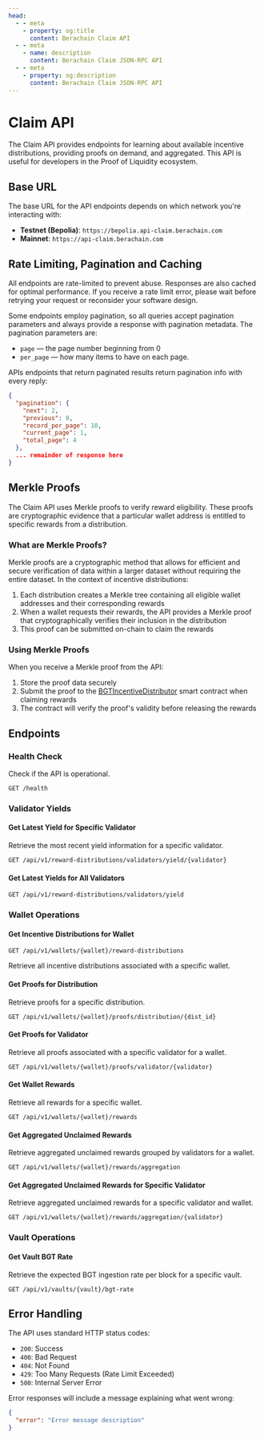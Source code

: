 ```yaml
---
head:
  - - meta
    - property: og:title
      content: Berachain Claim API
  - - meta
    - name: description
      content: Berachain Claim JSON-RPC API
  - - meta
    - property: og:description
      content: Berachain Claim JSON-RPC API
---
```


<script setup>
import config from '@berachain/config/constants.json';
import ApiTester from '../../.vitepress/theme/components/ApiTester.vue';

const networks = [
  { 
    name: 'Testnet (Bepolia)', 
    url: 'https://bepolia.api-claim.berachain.com', 
    id: 'bepolia' 
  },
  { 
    name: 'Mainnet', 
    url: 'https://api-claim.berachain.com', 
    id: 'mainnet'
  }
];
</script>

# Claim API

The Claim API provides endpoints for learning about available incentive distributions, providing proofs on demand, and aggregated. This API is useful for developers in the Proof of Liquidity ecosystem.

## Base URL

The base URL for the API endpoints depends on which network you're interacting with:

- **Testnet (Bepolia)**: `https://bepolia.api-claim.berachain.com`
- **Mainnet**: `https://api-claim.berachain.com`

## Rate Limiting, Pagination and Caching

All endpoints are rate-limited to prevent abuse. Responses are also cached for optimal performance. If you receive a rate limit error, please wait before retrying your request or reconsider your software design.

Some endpoints employ pagination, so all queries accept pagination parameters and always provide a response with pagination metadata. The pagination parameters are:

- `page` — the page number beginning from 0
- `per_page` — how many items to have on each page.

APIs endpoints that return paginated results return pagination info with every reply:

```json
{
  "pagination": {
    "next": 2,
    "previous": 0,
    "record_per_page": 10,
    "current_page": 1,
    "total_page": 4
  },
  ... remainder of response here
}
```

## Merkle Proofs

The Claim API uses Merkle proofs to verify reward eligibility. These proofs are cryptographic evidence that a particular wallet address is entitled to specific rewards from a distribution.

### What are Merkle Proofs?

Merkle proofs are a cryptographic method that allows for efficient and secure verification of data within a larger dataset without requiring the entire dataset. In the context of incentive distributions:

1. Each distribution creates a Merkle tree containing all eligible wallet addresses and their corresponding rewards
2. When a wallet requests their rewards, the API provides a Merkle proof that cryptographically verifies their inclusion in the distribution
3. This proof can be submitted on-chain to claim the rewards

### Using Merkle Proofs

When you receive a Merkle proof from the API:

1. Store the proof data securely
2. Submit the proof to the [BGTIncentiveDistributor](https://docs.berachain.com/developers/contracts/bgtincentivedistributor) smart contract when claiming rewards
3. The contract will verify the proof's validity before releasing the rewards

## Endpoints

### Health Check

Check if the API is operational.

```http
GET /health
```

<ApiTester 
  endpoint="/health"
  method="GET"
  :networks="networks"
/>

### Validator Yields

#### Get Latest Yield for Specific Validator

Retrieve the most recent yield information for a specific validator.

```http
GET /api/v1/reward-distributions/validators/yield/{validator}
```

<ApiTester 
  endpoint="/api/v1/reward-distributions/validators/yield/{validator}"
  method="GET"
  :networks="networks"
  :pathParams="[
    {
      name: 'validator',
      description: 'The validator CometBFT public address'
    }
  ]"
  :examples="{
    bepolia: {
      validator: '0x92203b1242e536e91159707c2a6bfb3ed1339b07eb35a724e5237b60a55919815505a82199a4a8aa63e4e1daafd37983'
    },
    mainnet: {
      validator: '0xa0c673180d97213c1c35fe3bf4e684dd3534baab235a106d1f71b9c8a37e4d37a056d47546964fd075501dff7f76aeaf'
    }
  }"
/>

#### Get Latest Yields for All Validators

```http
GET /api/v1/reward-distributions/validators/yield
```

<ApiTester 
  endpoint="/api/v1/reward-distributions/validators/yield"
  method="GET"
  :networks="networks"
/>

### Wallet Operations

#### Get Incentive Distributions for Wallet

```http
GET /api/v1/wallets/{wallet}/reward-distributions
```

Retrieve all incentive distributions associated with a specific wallet.

<ApiTester 
  endpoint="/api/v1/wallets/{wallet}/reward-distributions"
  method="GET"
  :networks="networks"
  :pathParams="[
    {
      name: 'wallet',
      description: 'The wallet address to query'
    }
  ]"
  :examples="{
    bepolia: {
      wallet: '0xEB4A898C0bA5d0cdC5886156408edaea5b0A188d'
    },
    mainnet: {
      wallet: '0x0x8E21f3431F8Dcd1fAD8d70F4EbFd8B62F5053bD8'
    }
  }"
/>

#### Get Proofs for Distribution

Retrieve proofs for a specific distribution.

```http
GET /api/v1/wallets/{wallet}/proofs/distribution/{dist_id}
```

<ApiTester 
  endpoint="/api/v1/wallets/{wallet}/proofs/distribution/{dist_id}"
  method="GET"
  :networks="networks"
  :pathParams="[
    {
      name: 'wallet',
      description: 'The wallet address'
    },
    {
      name: 'dist_id',
      description: 'The distribution ID'
    }
  ]"
  :examples="{
    bepolia: {
      wallet: '0xEB4A898C0bA5d0cdC5886156408edaea5b0A188d'
    },
    mainnet: {
      wallet: '0x8E21f3431F8Dcd1fAD8d70F4EbFd8B62F5053bD8'
    }
  }"
/>

#### Get Proofs for Validator

Retrieve all proofs associated with a specific validator for a wallet.

```http
GET /api/v1/wallets/{wallet}/proofs/validator/{validator}
```

<ApiTester 
  endpoint="/api/v1/wallets/{wallet}/proofs/validator/{validator}"
  method="GET"
  :networks="networks"
  :pathParams="[
    {
      name: 'wallet',
      description: 'The wallet address'
    },
    {
      name: 'validator',
      description: 'The validator address'
    }
  ]"
  :examples="{
    bepolia: {
      wallet: '0xEB4A898C0bA5d0cdC5886156408edaea5b0A188d',
      validator: '0xa4e4b63514f54d61da5197359f11ff1fc2930788ba2ffdd30c2fc059cbe0221020197bf9446b16ac347f36c7517a8686'
    },
    mainnet: {
      wallet: '0x8E21f3431F8Dcd1fAD8d70F4EbFd8B62F5053bD8',
      validator: '0x83199315cf36ebcf6a50bab572800d79324835fae832a3da9238f399c39feceb62de41339eab4cc8f79a6d4e6bcb825c'
    }
  }"
/>

#### Get Wallet Rewards

Retrieve all rewards for a specific wallet.

```http
GET /api/v1/wallets/{wallet}/rewards
```

<ApiTester 
  endpoint="/api/v1/wallets/{wallet}/rewards"
  method="GET"
  :networks="networks"
  :pathParams="[
    {
      name: 'wallet',
      description: 'The wallet address'
    }
  ]"
  :examples="{
    bepolia: {
      wallet: '0xEB4A898C0bA5d0cdC5886156408edaea5b0A188d'
    },
    mainnet: {
      wallet: '0x8E21f3431F8Dcd1fAD8d70F4EbFd8B62F5053bD8'
    }
  }"
/>

#### Get Aggregated Unclaimed Rewards

Retrieve aggregated unclaimed rewards grouped by validators for a wallet.

```http
GET /api/v1/wallets/{wallet}/rewards/aggregation
```

<ApiTester 
  endpoint="/api/v1/wallets/{wallet}/rewards/aggregation"
  method="GET"
  :networks="networks"
  :pathParams="[
    {
      name: 'wallet',
      description: 'The wallet address'
    }
  ]"
  :examples="{
    bepolia: {
      wallet: '0xEB4A898C0bA5d0cdC5886156408edaea5b0A188d'
    },
    mainnet: {
      wallet: '0x8E21f3431F8Dcd1fAD8d70F4EbFd8B62F5053bD8'
    }
  }"
/>

#### Get Aggregated Unclaimed Rewards for Specific Validator

Retrieve aggregated unclaimed rewards for a specific validator and wallet.

```http
GET /api/v1/wallets/{wallet}/rewards/aggregation/{validator}
```

<ApiTester 
  endpoint="/api/v1/wallets/{wallet}/rewards/aggregation/{validator}"
  method="GET"
  :networks="networks"
  :pathParams="[
    {
      name: 'wallet',
      description: 'The wallet address'
    },
    {
      name: 'validator',
      description: 'The validator address'
    }
  ]"
  :examples="{
    bepolia: {
      wallet: '0xEB4A898C0bA5d0cdC5886156408edaea5b0A188d',
      validator: '0xa4e4b63514f54d61da5197359f11ff1fc2930788ba2ffdd30c2fc059cbe0221020197bf9446b16ac347f36c7517a8686'
    },
    mainnet: {
      wallet: '0x8E21f3431F8Dcd1fAD8d70F4EbFd8B62F5053bD8',
      validator: '0x83199315cf36ebcf6a50bab572800d79324835fae832a3da9238f399c39feceb62de41339eab4cc8f79a6d4e6bcb825c'
    }
  }"
/>

### Vault Operations

#### Get Vault BGT Rate

Retrieve the expected BGT ingestion rate per block for a specific vault.

```http
GET /api/v1/vaults/{vault}/bgt-rate
```

<ApiTester 
  endpoint="/api/v1/vaults/{vault}/bgt-rate"
  method="GET"
  :networks="networks"
  :pathParams="[
    {
      name: 'vault',
      description: 'The vault address'
    }
  ]"
  :examples="{
    bepolia: {
      vault: '0x9c84a17467d0f691b4a6fe6c64fa00edb55d9646'
    },
    mainnet: {
      vault: '0xe8ed00b1b142e8d84ef773c4fccaa18682d5a401'
    }
  }"
/>

## Error Handling

The API uses standard HTTP status codes:

- `200`: Success
- `400`: Bad Request
- `404`: Not Found
- `429`: Too Many Requests (Rate Limit Exceeded)
- `500`: Internal Server Error

Error responses will include a message explaining what went wrong:

```json
{
  "error": "Error message description"
}
```
